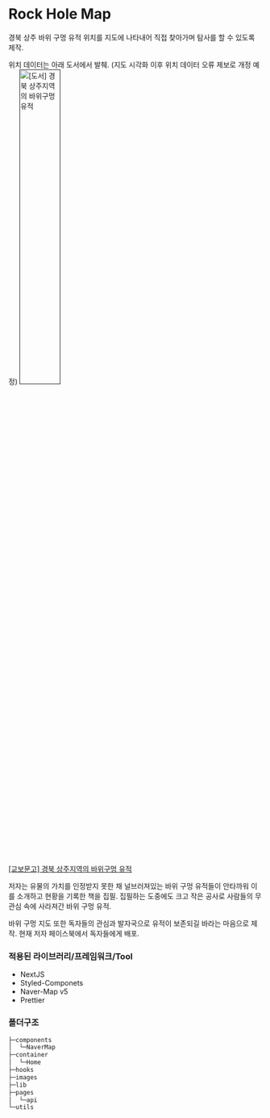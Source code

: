 # Rock Hole Map

경북 상주 바위 구멍 유적 위치를 지도에 나타내어 직접 찾아가며 탐사를 할 수 있도록 제작.

위치 데이터는 아래 도서에서 발췌. (지도 시각화 이후 위치 데이터 오류 제보로 개정 예정)
<a href src="http://www.kyobobook.co.kr/product/detailViewKor.laf?ejkGb=KOR&mallGb=KOR&barcode=9791168363335&orderClick=LA7&Kc=">
<img src="http://image.kyobobook.co.kr/images/book/xlarge/335/x9791168363335.jpg" width="40%" title="[도서] 경북 상주지역의 바위구멍 유적" alt="[도서] 경북 상주지역의 바위구멍 유적"></img>
</a>

[[교보문고] 경북 상주지역의 바위구멍 유적](http://www.kyobobook.co.kr/product/detailViewKor.laf?ejkGb=KOR&mallGb=KOR&barcode=9791168363335&orderClick=LA7&Kc=)

저자는 유물의 가치를 인정받지 못한 채 널브러져있는 바위 구멍 유적들이 안타까워 이를 소개하고 현황을 기록한 책을 집필.
집필하는 도중에도 크고 작은 공사로 사람들의 무관심 속에 사라져간 바위 구멍 유적.

바위 구멍 지도 또한 독자들의 관심과 발자국으로 유적이 보존되길 바라는 마음으로 제작.
현재 저자 페이스북에서 독자들에게 배포.

### 적용된 라이브러리/프레임워크/Tool

-   NextJS
-   Styled-Componets
-   Naver-Map v5
-   Prettier

### 폴더구조

```bash
├─components
│  └─NaverMap
├─container
│  └─Home
├─hooks
├─images
├─lib
├─pages
│  └─api
└─utils
```
